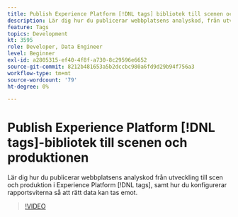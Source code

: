 ```yaml
---
title: Publish Experience Platform [!DNL tags] bibliotek till scenen och produktionen
description: Lär dig hur du publicerar webbplatsens analyskod, från utveckling till scen och produktion, i taggar för Experience Platform samt hur du ställer in rapportsviterna för att få korrekta data.
feature: Tags
topics: Development
kt: 3595
role: Developer, Data Engineer
level: Beginner
exl-id: a2805315-ef40-4f8f-a730-8c29596e6652
source-git-commit: 8212b481653a5b2dccbc980a6fd9d29b94f756a3
workflow-type: tm+mt
source-wordcount: '79'
ht-degree: 0%

---
```


# Publish Experience Platform [!DNL tags]-bibliotek till scenen och produktionen

Lär dig hur du publicerar webbplatsens analyskod från utveckling till scen och produktion i Experience Platform [!DNL tags], samt hur du konfigurerar rapportsviterna så att rätt data kan tas emot.

>[!VIDEO](https://video.tv.adobe.com/v/28777/?quality=12&learn=on)
